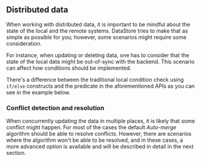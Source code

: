 ## Distributed data

When working with distributed data, it is important to be mindful about the state of the local and the remote systems. DataStore tries to make that as simple as possible for you; however, some scenarios might require some consideration.


For instance, when updating or deleting data, one has to consider that the state of the local data might be out-of-sync with the backend. This scenario can affect how conditions should be implemented.


<inline-fragment platform="js" src="~/lib/datastore/fragments/native_common/sync-save-delete-predicate.md"></inline-fragment>
<inline-fragment platform="ios" src="~/lib/datastore/fragments/ios/sync/19-sync-save-delete-predicate.md"></inline-fragment>
<inline-fragment platform="android" src="~/lib/datastore/fragments/native_common/sync-save-delete-predicate.md"></inline-fragment>

<inline-fragment platform="js" src="~/lib/datastore/fragments/js/sync/20-savePredicate.md"></inline-fragment>
<inline-fragment platform="ios" src="~/lib/datastore/fragments/ios/sync/20-savePredicate.md"></inline-fragment>
<inline-fragment platform="android" src="~/lib/datastore/fragments/android/sync/20-savePredicate.md"></inline-fragment>

There's a difference between the traditional local condition check using `if/else` constructs and the predicate in the aforementioned APIs as you can see in the example below.

<inline-fragment platform="js" src="~/lib/datastore/fragments/js/sync/30-savePredicateComparison.md"></inline-fragment>
<inline-fragment platform="ios" src="~/lib/datastore/fragments/ios/sync/30-savePredicateComparison.md"></inline-fragment>
<inline-fragment platform="android" src="~/lib/datastore/fragments/android/sync/30-savePredicateComparison.md"></inline-fragment>

### Conflict detection and resolution

When concurrently updating the data in multiple places, it is likely that some conflict might happen. For most of the cases the default *Auto-merge* algorithm should be able to resolve conflicts. However, there are scenarios where the algorithm won't be able to be resolved, and in these cases, a more advanced option is available and will be described in detail in the next section.
